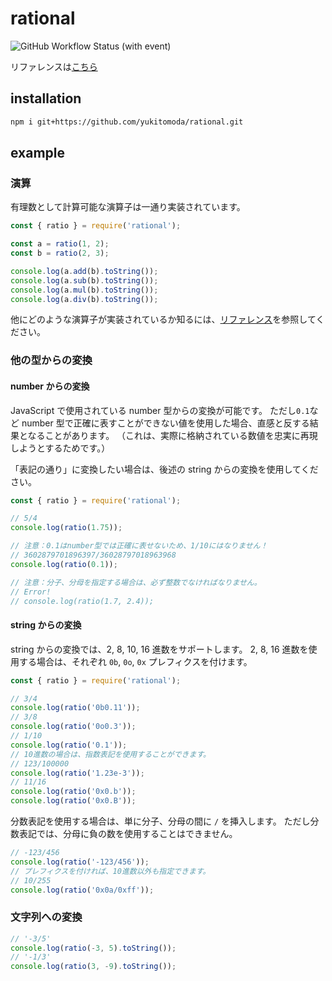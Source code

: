 # rational

![GitHub Workflow Status (with event)](https://img.shields.io/github/actions/workflow/status/yukitomoda/rational/ci.yml)

リファレンスは[こちら](https://yukitomoda.github.io/rational/)

## installation

```sh
npm i git+https://github.com/yukitomoda/rational.git
```

## example

### 演算

有理数として計算可能な演算子は一通り実装されています。

```js
const { ratio } = require('rational');

const a = ratio(1, 2);
const b = ratio(2, 3);

console.log(a.add(b).toString());
console.log(a.sub(b).toString());
console.log(a.mul(b).toString());
console.log(a.div(b).toString());
```

他にどのような演算子が実装されているか知るには、[リファレンス](https://yukitomoda.github.io/rational/)を参照してください。

### 他の型からの変換

#### number からの変換

JavaScript で使用されている number 型からの変換が可能です。
ただし`0.1`など number 型で正確に表すことができない値を使用した場合、直感と反する結果となることがあります。
（これは、実際に格納されている数値を忠実に再現しようとするためです。）

「表記の通り」に変換したい場合は、後述の string からの変換を使用してください。

```js
const { ratio } = require('rational');

// 5/4
console.log(ratio(1.75));

// 注意：0.1はnumber型では正確に表せないため、1/10にはなりません！
// 3602879701896397/36028797018963968
console.log(ratio(0.1));

// 注意：分子、分母を指定する場合は、必ず整数でなければなりません。
// Error!
// console.log(ratio(1.7, 2.4));
```

#### string からの変換

string からの変換では、2, 8, 10, 16 進数をサポートします。
2, 8, 16 進数を使用する場合は、それぞれ `0b`, `0o`, `0x` プレフィクスを付けます。

```js
const { ratio } = require('rational');

// 3/4
console.log(ratio('0b0.11'));
// 3/8
console.log(ratio('0o0.3'));
// 1/10
console.log(ratio('0.1'));
// 10進数の場合は、指数表記を使用することができます。
// 123/100000
console.log(ratio('1.23e-3'));
// 11/16
console.log(ratio('0x0.b'));
console.log(ratio('0x0.B'));
```

分数表記を使用する場合は、単に分子、分母の間に `/` を挿入します。
ただし分数表記では、分母に負の数を使用することはできません。

```js
// -123/456
console.log(ratio('-123/456'));
// プレフィクスを付ければ、10進数以外も指定できます。
// 10/255
console.log(ratio('0x0a/0xff'));
```

### 文字列への変換

```js
// '-3/5'
console.log(ratio(-3, 5).toString());
// '-1/3'
console.log(ratio(3, -9).toString());
```
